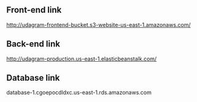 ## Front-end link
http://udagram-frontend-bucket.s3-website-us-east-1.amazonaws.com/

## Back-end link
http://udagram-production.us-east-1.elasticbeanstalk.com/

## Database link
database-1.cgoepocdldxc.us-east-1.rds.amazonaws.com